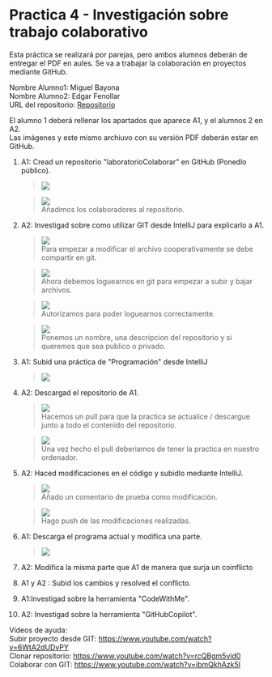 # Practica 4 - Investigación sobre trabajo colaborativo

Esta práctica se realizará por parejas, pero ambos alumnos deberán de entregar el PDF en aules. Se va a trabajar la colaboración en proyectos mediante GitHub.

Nombre Alumno1:  Miguel Bayona <br>
Nombre Alumno2:  Edgar Fenollar <br>
URL del repositorio: <a href="https://github.com/bayonaa/laboratorioColaborar">Repositorio</a>

El alumno 1 deberá rellenar los apartados que aparece A1, y el alumnos 2 en A2.  
Las imágenes y este mismo archiuvo con su versión PDF deberán estar en GitHub.

1. A1: Cread un repositorio "laboratorioColaborar" en GitHub (Ponedlo público).
    > <img src="https://i.ibb.co/ZLYRycV/Captura-de-pantalla-2023-11-28-123250.png">
    
    ><img src="https://i.ibb.co/G5N6wT9/Captura-de-pantalla-2023-11-28-125116.png">
    ><br> Añadimos los colaboradores al repositorio.
2. A2: Investigad sobre como utilizar GIT desde IntelliJ para explicarlo a A1.
    > <img src="https://i.ibb.co/kXHNvNb/imagen-2023-11-28-124236979.png">
    > <br>Para empezar a modificar el archivo cooperativamente se debe compartir en git.

    > <img src="https://i.ibb.co/k5pThZK/imagen-2023-11-28-124343432.png">
    > <br>Ahora debemos loguearnos en git para empezar a subir y bajar archivos.
    
    > <img src="https://i.ibb.co/v1vgSrw/imagen-2023-11-28-124637169.png">
    > <br> Autorizamos para poder loguearnos correctamente.
    
    > <img src="https://i.ibb.co/JQ5By4y/imagen-2023-11-28-124831369.png">
    > <br> Ponemos un nombre, una descripcion del repositorio y si queremos que sea publico o privado.

3. A1: Subid una práctica de "Programación" desde IntelliJ
    ><img src="https://i.ibb.co/x3whD7Q/Captura-de-pantalla-2023-11-28-131049.png">
4. A2: Descargad el repositorio de A1.
    ><img src="https://i.ibb.co/YLvtSS7/imagen-2023-11-28-132024752.png">
    > <br> Hacemos un pull para que la practica se actualice / descargue junto a todo el contenido del repositorio.
    
    > <img src="https://i.ibb.co/sJYHhKJ/imagen-2023-11-28-132217398.png">
    > <br> Una vez hecho el pull deberiamos de tener la practica en nuestro ordenador.
5. A2: Haced modificaciones en el código y subidlo mediante IntelliJ.
    > <img src="https://i.ibb.co/LZy2Lq1/imagen-2023-11-28-132517204.png">
    > <br> Añado un comentario de prueba como modificación.
    
    > <img src="https://i.ibb.co/mJSDJVw/imagen-2023-11-28-132923039.png">
    > <br> Hago push de las modificaciones realizadas.
6. A1: Descarga el programa actual y modifica una parte. 
   > <img src="https://i.ibb.co/M1KpWRX/Imagen1.png">
7. A2: Modifica la misma parte que A1 de manera que surja un coinflicto
8. A1 y A2 : Subid los cambios y resolved el conflicto.
9. A1:Investigad sobre la herramienta "CodeWithMe".  
10. A2: Investigad sobre la herramienta "GitHubCopilot".

Vídeos de ayuda:  
Subir proyecto desde GIT: https://www.youtube.com/watch?v=6WtA2dUDvPY  
Clonar repositorio: https://www.youtube.com/watch?v=rcQBgm5vid0
Colaborar con GIT: https://www.youtube.com/watch?v=ibmQkhAzk5I  


